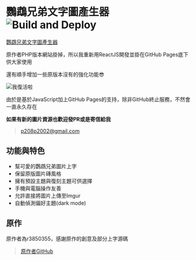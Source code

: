 # 鸚鵡兄弟文字圖產生器 ![Build and Deploy](https://github.com/p208p2002/yinwubrother-textmaker-react/workflows/Build%20and%20Deploy/badge.svg)
[鸚鵡兄弟文字圖產生器](https://p208p2002.github.io/yinwubrother-textmaker-react/)

原作者PHP版本網站掛掉，所以我重新用ReactJS開發並掛在GitHub Pages底下供大家使用

還有順手增加一些原版本沒有的強化功能😎

![我復活啦](https://i.imgur.com/o5qrzxH.png)

由於是基於JavaScript加上GitHub Pages的支持，除非GitHub終止服務，不然會一直永久存在

**如果有新的圖片資源也歡迎發PR或是寄信給我**
> p208p2002@gmail.com

## 功能與特色
- 幫可愛的鸚鵡兄弟圖片上字
- 保留原版圖片磚風格
- 擁有預設主題與復刻主題可供選擇
- 手機與電腦操作友善
- 允許直接將圖片上傳至Imgur
- 自動偵測偏好主題(dark mode)

## 原作
原作者為r3850355，感謝原作的創意及部分上字源碼
> [原作者GitHub](https://github.com/r3850355/yinwubrother-textmaker)


